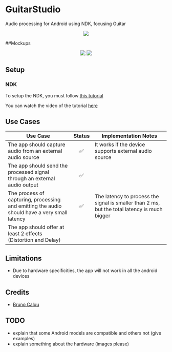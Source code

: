 # GuitarStudio
Audio processing for Android using NDK, focusing Guitar

<p align="center">
<img src="https://cloud.githubusercontent.com/assets/5948318/12928245/875f33e0-cf53-11e5-8739-c8e9bd89690d.png" />
</p>

##Mockups
<p align="center">
<img src="https://cloud.githubusercontent.com/assets/5948318/12928254/8fd1e874-cf53-11e5-9b3f-21d936ba6001.jpg" />
<img src="https://cloud.githubusercontent.com/assets/5948318/12928253/8fc8c730-cf53-11e5-9239-cbad23bc131c.jpg" />
</p>

## Setup

### NDK
To setup the NDK, you must follow [this tutorial](http://kn-gloryo.github.io/Build_NDK_AndroidStudio_detail/)

You can watch the video of the tutorial [here](https://www.youtube.com/watch?v=RmPuwdxR1qs)

## Use Cases
| Use Case | Status | Implementation Notes |
|----------|:--------:|--------|
| The app should capture audio from an external audio source | :white_check_mark:  | It works if the device supports external audio source |
| The app should send the processed signal through an external audio output | :white_check_mark: |  |
| The process of capturing, processing and emitting the audio should have a very small latency | :white_check_mark: | The latency to process the signal is smaller than 2 ms, but the total latency is much bigger |
| The app should offer at least 2 effects (Distortion and Delay) |  |  |

## Limitations
* Due to hardware specificities, the app will not work in all the android devices

## Credits
* [Bruno Calou](https://github.com/brunocalou)

## TODO
* explain that some Android models are compatible and others not (give examples)
* explain something about the hardware (images please)

